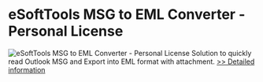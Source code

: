 # eSoftTools MSG to EML Converter - Personal License
![eSoftTools MSG to EML Converter - Personal License](https://mycommerce.akamaized.net/api/pimages/P300877005/BIG/300877005.GIF)
Solution to quickly read Outlook MSG and Export into EML format with attachment.
[>> Detailed information](https://secure.shareit.com/shareit/product.html?productid=300877005&affiliateid=200057808)